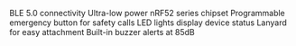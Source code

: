 BLE 5.0 connectivity
Ultra-low power nRF52 series chipset
Programmable emergency button for safety calls
LED lights display device status
Lanyard for easy attachment
Built-in buzzer alerts at 85dB
